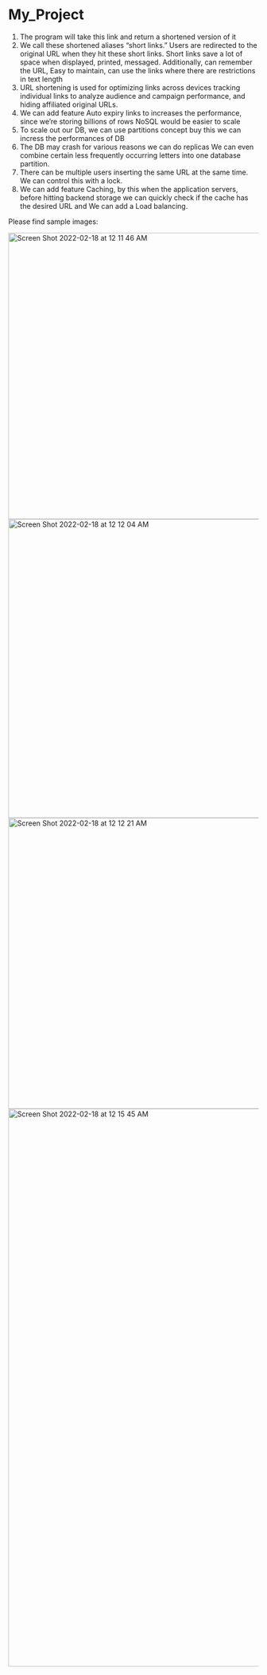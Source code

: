 # My_Project
1.	The program will take this link and return a shortened version of it
2.	We call these shortened aliases “short links.” Users are redirected to the original URL when they hit these short links. Short links save a lot of space when displayed, printed, messaged. Additionally, can remember the URL, Easy to maintain, can use the links where there are restrictions in text length
3.	URL shortening is used for optimizing links across devices tracking individual links to analyze audience and campaign performance, and hiding affiliated original URLs.
4.	We can add feature Auto expiry links to increases the performance, since we’re storing billions of rows NoSQL would be easier to scale
5.	To scale out our DB, we can use partitions concept buy this we can incress the performances of DB
6.	The DB may crash for various reasons we can do replicas We can even combine certain less frequently occurring letters into one database partition.
7.	There can be multiple users inserting the same URL at the same time. We can control this with a lock.
8.	We can add feature Caching, by this when the application servers, before hitting backend storage we can quickly check if the cache has the desired URL and We can add a Load balancing.

Please find sample images:

<img width="575" alt="Screen Shot 2022-02-18 at 12 11 46 AM" src="https://user-images.githubusercontent.com/62187417/154629216-fc09d600-6c00-4ab4-9f87-2c120a7cebee.png">
<img width="600" alt="Screen Shot 2022-02-18 at 12 12 04 AM" src="https://user-images.githubusercontent.com/62187417/154629237-276df4b2-0c03-4b3a-902b-409b7b104c22.png">
<img width="584" alt="Screen Shot 2022-02-18 at 12 12 21 AM" src="https://user-images.githubusercontent.com/62187417/154629258-143618a3-eafb-4bf9-a134-3a8a51a15456.png">
<img width="1120" alt="Screen Shot 2022-02-18 at 12 15 45 AM" src="https://user-images.githubusercontent.com/62187417/154629282-d4c8b8da-12da-4524-b003-9f46f279f51d.png">
